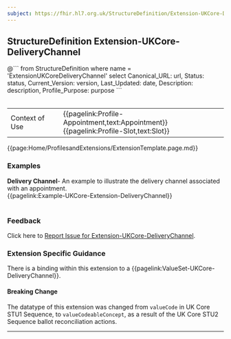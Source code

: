 ```yaml
---
subject: https://fhir.hl7.org.uk/StructureDefinition/Extension-UKCore-DeliveryChannel
---
```

## StructureDefinition Extension-UKCore-DeliveryChannel

<div id="transpose">
@```
from
	StructureDefinition
where
	name = 'ExtensionUKCoreDeliveryChannel'
select
	Canonical_URL: url,
  Status: status,
  Current_Version: version,
  Last_Updated: date,
	Description: description,
	Profile_Purpose: purpose
```
</div>
<br>

<table id="addToTranspose">
<tr><td>Context of Use</td>
<td>{{pagelink:Profile-Appointment,text:Appointment}}<br/>
{{pagelink:Profile-Slot,text:Slot}}</td>
</tr>
</table>

{{page:Home/ProfilesandExtensions/ExtensionTemplate.page.md}}

<div id="Examples" class="tabcontent">
  <h3>Examples</h3>
  <b>Delivery Channel</b>- An example to illustrate the delivery channel associated with an appointment.<br>
{{pagelink:Example-UKCore-Extension-DeliveryChannel}}
<br><br>
</div>
<div id="Feedback" class="tabcontent">
  <h3>Feedback</h3>
Click here to <a href="https://simplifier.net/HL7FHIRUKCoreR4/Extension-UKCore-DeliveryChannel/~issues?level=File">Report Issue for Extension-UKCore-DeliveryChannel</a>.
</div>

<h3 id="guidance-deliverychannel">Extension Specific Guidance</h3>
There is a binding within this extension to a {{pagelink:ValueSet-UKCore-DeliveryChannel}}.

<div markdown="span" class="alert alert-warning" role="alert"><h4><i class="fa fa-warning"></i> Breaking Change</h4>
The datatype of this extension was changed from <code>valueCode</code> in UK Core STU1 Sequence, to <code>valueCodeableConcept</code>, as a result of the UK Core STU2 Sequence ballot reconciliation actions.
</div> 

---
